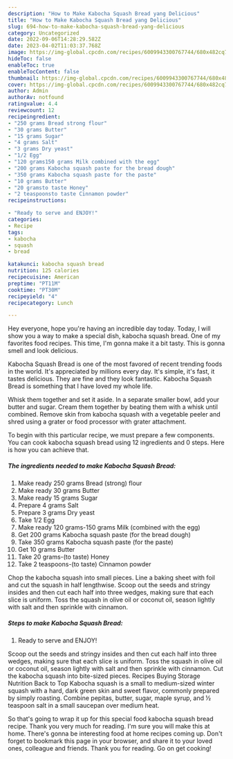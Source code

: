 ```yaml
---
description: "How to Make Kabocha Squash Bread yang Delicious"
title: "How to Make Kabocha Squash Bread yang Delicious"
slug: 694-how-to-make-kabocha-squash-bread-yang-delicious
category: Uncategorized
date: 2022-09-06T14:28:29.582Z
date: 2023-04-02T11:03:37.768Z
image: https://img-global.cpcdn.com/recipes/6009943300767744/680x482cq70/kabocha-squash-bread-recipe-main-photo.jpg
hideToc: false
enableToc: true
enableTocContent: false
thumbnail: https://img-global.cpcdn.com/recipes/6009943300767744/680x482cq70/kabocha-squash-bread-recipe-main-photo.jpg
cover: https://img-global.cpcdn.com/recipes/6009943300767744/680x482cq70/kabocha-squash-bread-recipe-main-photo.jpg
author: Admin
authorAv: notfound
ratingvalue: 4.4
reviewcount: 12
recipeingredient:
- "250 grams Bread strong flour"
- "30 grams Butter"
- "15 grams Sugar"
- "4 grams Salt"
- "3 grams Dry yeast"
- "1/2 Egg"
- "120 grams150 grams Milk combined with the egg"
- "200 grams Kabocha squash paste for the bread dough"
- "350 grams Kabocha squash paste for the paste"
- "10 grams Butter"
- "20 gramsto taste Honey"
- "2 teaspoonsto taste Cinnamon powder"
recipeinstructions:

- "Ready to serve and ENJOY!"
categories:
- Recipe
tags:
- kabocha
- squash
- bread

katakunci: kabocha squash bread 
nutrition: 125 calories
recipecuisine: American
preptime: "PT11M"
cooktime: "PT30M"
recipeyield: "4"
recipecategory: Lunch

---
```



Hey everyone, hope you're having an incredible day today. Today, I will show you a way to make a special dish, kabocha squash bread. One of my favorites food recipes. This time, I'm gonna make it a bit tasty. This is gonna smell and look delicious.

Kabocha Squash Bread is one of the most favored of recent trending foods in the world. It's appreciated by millions every day. It's simple, it's fast, it tastes delicious. They are fine and they look fantastic. Kabocha Squash Bread is something that I have loved my whole life.

Whisk them together and set it aside. In a separate smaller bowl, add your butter and sugar. Cream them together by beating them with a whisk until combined. Remove skin from kabocha squash with a vegetable peeler and shred using a grater or food processor with grater attachment.


To begin with this particular recipe, we must prepare a few components. You can cook kabocha squash bread using 12 ingredients and 0 steps. Here is how you can achieve that.

<!--inarticleads1-->

##### The ingredients needed to make Kabocha Squash Bread:

1. Make ready 250 grams Bread (strong) flour
1. Make ready 30 grams Butter
1. Make ready 15 grams Sugar
1. Prepare 4 grams Salt
1. Prepare 3 grams Dry yeast
1. Take 1/2 Egg
1. Make ready 120 grams-150 grams Milk (combined with the egg)
1. Get 200 grams Kabocha squash paste (for the bread dough)
1. Take 350 grams Kabocha squash paste (for the paste)
1. Get 10 grams Butter
1. Take 20 grams-(to taste) Honey
1. Take 2 teaspoons-(to taste) Cinnamon powder


Chop the kabocha squash into small pieces. Line a baking sheet with foil and cut the squash in half lengthwise. Scoop out the seeds and stringy insides and then cut each half into three wedges, making sure that each slice is uniform. Toss the squash in olive oil or coconut oil, season lightly with salt and then sprinkle with cinnamon. 

<!--inarticleads2-->

##### Steps to make Kabocha Squash Bread:


1. Ready to serve and ENJOY!

Scoop out the seeds and stringy insides and then cut each half into three wedges, making sure that each slice is uniform. Toss the squash in olive oil or coconut oil, season lightly with salt and then sprinkle with cinnamon. Cut the kabocha squash into bite-sized pieces. Recipes Buying Storage Nutrition Back to Top Kabocha squash is a small to medium-sized winter squash with a hard, dark green skin and sweet flavor, commonly prepared by simply roasting. Combine pepitas, butter, sugar, maple syrup, and ½ teaspoon salt in a small saucepan over medium heat. 

So that's going to wrap it up for this special food kabocha squash bread recipe. Thank you very much for reading. I'm sure you will make this at home. There's gonna be interesting food at home recipes coming up. Don't forget to bookmark this page in your browser, and share it to your loved ones, colleague and friends. Thank you for reading. Go on get cooking!
